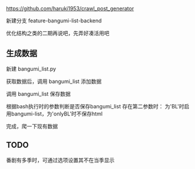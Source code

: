 https://github.com/haruki1953/crawl_post_generator

新建分支 
feature-bangumi-list-backend

优化结构之类的二期再说吧，先弄好凑活用吧

## 生成数据
新建 bangumi_list.py

获取数据后，调用 bangumi_list 添加数据

调用 bangumi_list 保存数据

根据bash执行时的参数判断是否保存bangumi_list
存在第二参数时：
为'BL'时启用bangumi-list，为'onlyBL'时不保存html

完成，爬一下现有数据

## TODO
番剧有多季时，可通过选项设置其不在当季显示


